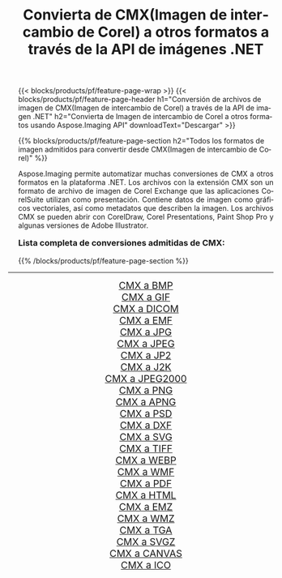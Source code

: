 ﻿---
title: Convierta de CMX(Imagen de intercambio de Corel) a otros formatos a través de la API de imágenes .NET 
weight: 3920
url: /es/net/conversion/from/cmx/ 
lang: es
langdirlevel: 2
locales: zh-hans,ja,it,ru,de,es,fr,nl,id,lt,pl,pt,vi,tr,ko,zh-hant,ar,hi,th,sv,cs,uk,he
description: Usando Aspose.Imaging puede convertir fácilmente de CMX(Imagen de intercambio de Corel) a otros formatos
---

{{< blocks/products/pf/feature-page-wrap >}}
{{< blocks/products/pf/feature-page-header h1="Conversión de archivos de imagen de CMX(Imagen de intercambio de Corel) a través de la API de imagen .NET" h2="Convierta de Imagen de intercambio de Corel a otros formatos usando Aspose.Imaging API" downloadText="Descargar" >}}


{{% blocks/products/pf/feature-page-section  h2="Todos los formatos de imagen admitidos para convertir desde CMX(Imagen de intercambio de Corel)" %}}
<p align=justify>Aspose.Imaging permite automatizar muchas conversiones de CMX a otros formatos en la plataforma .NET. Los archivos con la extensión CMX son un formato de archivo de imagen de Corel Exchange que las aplicaciones CorelSuite utilizan como presentación. Contiene datos de imagen como gráficos vectoriales, así como metadatos que describen la imagen. Los archivos CMX se pueden abrir con CorelDraw, Corel Presentations, Paint Shop Pro y algunas versiones de Adobe Illustrator.</p>
<h3 style="margin-top:16px;">
Lista completa de conversiones admitidas de CMX:
</h3>
{{% /blocks/products/pf/feature-page-section %}}
<div class="container-fluid productfamilypage bg-gray">
    <div class="convertypes bg-gray agp-content section">
        <div class="container">
		<hr style="margin-left:-20px;"/>
		<div class="row other-converters" style="gap: 10px;font-size: 19px;text-align:center;">
		    <div class='col-md-3 other-converter remove-lp remove-rp'><a href="/imaging/es/net/conversion/cmx-to-bmp/" style="padding:15px;">CMX a BMP</a></div><div class='col-md-3 other-converter remove-lp remove-rp'><a href="/imaging/es/net/conversion/cmx-to-gif/" style="padding:15px;">CMX a GIF</a></div><div class='col-md-3 other-converter remove-lp remove-rp'><a href="/imaging/es/net/conversion/cmx-to-dicom/" style="padding:15px;">CMX a DICOM</a></div><div class='col-md-3 other-converter remove-lp remove-rp'><a href="/imaging/es/net/conversion/cmx-to-emf/" style="padding:15px;">CMX a EMF</a></div><div class='col-md-3 other-converter remove-lp remove-rp'><a href="/imaging/es/net/conversion/cmx-to-jpg/" style="padding:15px;">CMX a JPG</a></div><div class='col-md-3 other-converter remove-lp remove-rp'><a href="/imaging/es/net/conversion/cmx-to-jpeg/" style="padding:15px;">CMX a JPEG</a></div><div class='col-md-3 other-converter remove-lp remove-rp'><a href="/imaging/es/net/conversion/cmx-to-jp2/" style="padding:15px;">CMX a JP2</a></div><div class='col-md-3 other-converter remove-lp remove-rp'><a href="/imaging/es/net/conversion/cmx-to-j2k/" style="padding:15px;">CMX a J2K</a></div><div class='col-md-3 other-converter remove-lp remove-rp'><a href="/imaging/es/net/conversion/cmx-to-jpeg2000/" style="padding:15px;">CMX a JPEG2000</a></div><div class='col-md-3 other-converter remove-lp remove-rp'><a href="/imaging/es/net/conversion/cmx-to-png/" style="padding:15px;">CMX a PNG</a></div><div class='col-md-3 other-converter remove-lp remove-rp'><a href="/imaging/es/net/conversion/cmx-to-apng/" style="padding:15px;">CMX a APNG</a></div><div class='col-md-3 other-converter remove-lp remove-rp'><a href="/imaging/es/net/conversion/cmx-to-psd/" style="padding:15px;">CMX a PSD</a></div><div class='col-md-3 other-converter remove-lp remove-rp'><a href="/imaging/es/net/conversion/cmx-to-dxf/" style="padding:15px;">CMX a DXF</a></div><div class='col-md-3 other-converter remove-lp remove-rp'><a href="/imaging/es/net/conversion/cmx-to-svg/" style="padding:15px;">CMX a SVG</a></div><div class='col-md-3 other-converter remove-lp remove-rp'><a href="/imaging/es/net/conversion/cmx-to-tiff/" style="padding:15px;">CMX a TIFF</a></div><div class='col-md-3 other-converter remove-lp remove-rp'><a href="/imaging/es/net/conversion/cmx-to-webp/" style="padding:15px;">CMX a WEBP</a></div><div class='col-md-3 other-converter remove-lp remove-rp'><a href="/imaging/es/net/conversion/cmx-to-wmf/" style="padding:15px;">CMX a WMF</a></div><div class='col-md-3 other-converter remove-lp remove-rp'><a href="/imaging/es/net/conversion/cmx-to-pdf/" style="padding:15px;">CMX a PDF</a></div><div class='col-md-3 other-converter remove-lp remove-rp'><a href="/imaging/es/net/conversion/cmx-to-html/" style="padding:15px;">CMX a HTML</a></div><div class='col-md-3 other-converter remove-lp remove-rp'><a href="/imaging/es/net/conversion/cmx-to-emz/" style="padding:15px;">CMX a EMZ</a></div><div class='col-md-3 other-converter remove-lp remove-rp'><a href="/imaging/es/net/conversion/cmx-to-wmz/" style="padding:15px;">CMX a WMZ</a></div><div class='col-md-3 other-converter remove-lp remove-rp'><a href="/imaging/es/net/conversion/cmx-to-tga/" style="padding:15px;">CMX a TGA</a></div><div class='col-md-3 other-converter remove-lp remove-rp'><a href="/imaging/es/net/conversion/cmx-to-svgz/" style="padding:15px;">CMX a SVGZ</a></div><div class='col-md-3 other-converter remove-lp remove-rp'><a href="/imaging/es/net/conversion/cmx-to-canvas/" style="padding:15px;">CMX a CANVAS</a></div><div class='col-md-3 other-converter remove-lp remove-rp'><a href="/imaging/es/net/conversion/cmx-to-ico/" style="padding:15px;">CMX a ICO</a></div>
                </div>
        </div>
    </div>
</div>
<br/>


